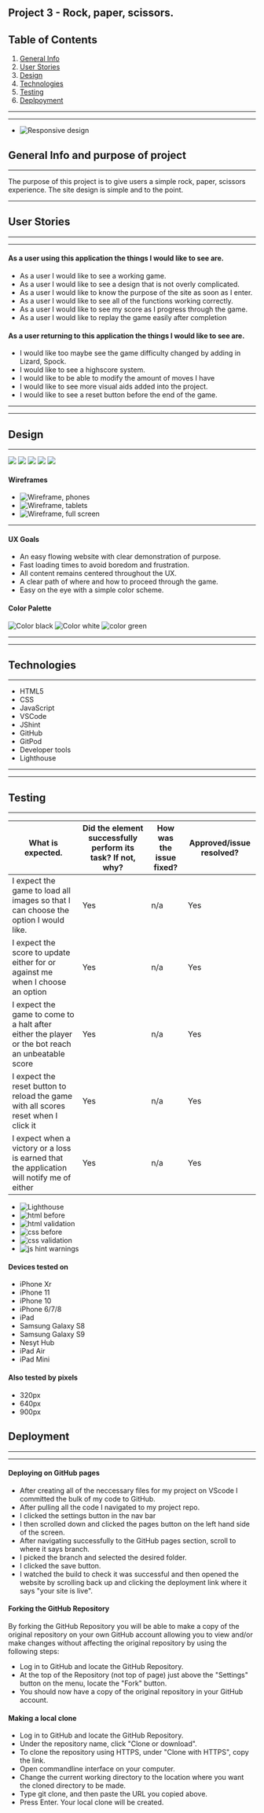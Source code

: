 ## Project 3 - Rock, paper, scissors.
## Table of Contents

1. [General Info](#GeneralInfo)
2. [User Stories](#UserStories)
3. [Design](#Design)
4. [Technologies](#Technologies)
5. [Testing](#Testing)
6. [Deplpoyment](Deployment)
---
---
* ![Responsive design](https://github.com/SteCodez/R-P-S/blob/master/images/resp_design.png?raw=true)

## General Info and purpose of project
***
The purpose of this project is to give users a simple rock, paper, scissors experience. The site design is simple and to the point. 

---
## User Stories
---
---
#### **As a user using this application the things I would like to see are.**

* As a user I would like to see a working game.
* As a user I would like to see a design that is not overly complicated.
* As a user I would like to know the purpose of the site as soon as I enter.
* As a user I would like to see all of the functions working correctly.
* As a user I would like to see my score as I progress through the game.
* As a user I would like to replay the game easily after completion
 
#### **As a user returning to this application the things I would like to see are.**
* I would like too maybe see the game difficulty changed by adding in Lizard, Spock.
* I would like to see a highscore system.
* I would like to be able to modify the amount of moves I have
* I would like to see more visual aids added into the project.
* I would like to see a reset button before the end of the game.
---
---

## Design
***
![](https://github.com/SteCodez/R-P-S/blob/master/images/start_of_game.png?raw=true)
![](https://github.com/SteCodez/R-P-S/blob/master/images/Screenshot%202022-10-14%20014044.png?raw=true)
![](https://user-images.githubusercontent.com/107943478/195765764-a9423498-b6ac-464e-a499-165cc7670491.png)
![](https://raw.githubusercontent.com/SteCodez/R-P-S/7bc1f2c11a9e277ab4d89cf8f82b94532948bb14/images/picture_issue.png)
![](https://github.com/SteCodez/R-P-S/blob/master/images/full_player_area.png?raw=true)
#### Wireframes

* ![Wireframe, phones]()
* ![Wireframe, tablets]()
* ![Wireframe, full screen]()
---
#### UX Goals
* An easy flowing website with clear demonstration of purpose.
* Fast loading times to avoid boredom and frustration.
* All content remains centered throughout the UX.
* A clear path of where and how to proceed through the game.
* Easy on the eye with a simple color scheme.

#### Color Palette

![Color black](https://github.com/SteCodez/the-big-quiz-challenge/blob/master/quiz_challenge_images_/black_color_palette.png)
![Color white](https://github.com/SteCodez/R-P-S/blob/master/images/color_white.png?raw=true)
![color green](https://github.com/SteCodez/R-P-S/blob/master/images/color_green.png?raw=true)  

---
---
## Technologies
***

* HTML5 
* CSS
* JavaScript
* VSCode
* JShint
* GitHub
* GitPod
* Developer tools
* Lighthouse

---
---
## Testing
***

 | What is expected. | Did the element successfully perform its task? If not, why? | How was the issue fixed? | Approved/issue resolved? |
   |-------------| ------------ | ------------- |------------- |
|I expect the game to load all images so that I can choose the option I would like.| Yes | n/a | Yes |
|I expect the score to update either for or against me when I choose an option | Yes | n/a | Yes |
|I expect the game to come to a halt after either the player or the bot reach an unbeatable score| Yes | n/a | Yes |
|I expect the reset button to reload the game with all scores reset when I click it | Yes | n/a | Yes |
|I expect when a victory or a loss is earned that the application will notify me of either | Yes | n/a | Yes |

* ![Lighthouse](https://github.com/SteCodez/R-P-S/blob/master/images/lighthouse_performance.png?raw=true)
* ![html before](https://github.com/SteCodez/R-P-S/blob/master/images/html_errors.png?raw=true)
* ![html validation](https://github.com/SteCodez/R-P-S/blob/master/images/html_no_error.png?raw=true)
* ![css before](https://github.com/SteCodez/R-P-S/blob/master/images/css_errors.png?raw=true)
* ![css validation](https://github.com/SteCodez/R-P-S/blob/master/images/css_no_errors.png?raw=true)
* ![js hint warnings](https://github.com/SteCodez/R-P-S/blob/master/images/linter_warnings.png?raw=true)

#### Devices tested on
* iPhone Xr
* iPhone 11
* iPhone 10
* iPhone 6/7/8
* iPad
* Samsung Galaxy S8
* Samsung Galaxy S9
* Nesyt Hub
* iPad Air
* iPad Mini

#### Also tested by pixels
* 320px
* 640px
* 900px

## Deployment
***
---

#### Deploying on GitHub pages
* After creating all of the neccessary files for my project on VScode I committed the bulk of my code to GitHub.
* After pulling all the code I navigated to my project repo.
* I clicked the settings button in the nav bar
* I then scrolled down and clicked the pages button on the left hand side of the screen.
* After navigating successfully to the GitHub pages section, scroll to where it says branch. 
* I picked the branch and selected the desired folder.
* I clicked the save button.
* I watched the build to check it was successful and then opened the website by scrolling back up and clicking the deployment link where it says "your site is live".

#### Forking the GitHub Repository
By forking the GitHub Repository you will be able to make a copy of the original repository on your own GitHub account allowing you to view and/or make changes without affecting the original repository by using the following steps:

* Log in to GitHub and locate the GitHub Repository.
* At the top of the Repository (not top of page) just above the "Settings" button on the menu, locate the "Fork" button.
* You should now have a copy of the original repository in your GitHub account.

#### Making a local clone
* Log in to GitHub and locate the GitHub Repository.
* Under the repository name, click "Clone or download".
* To clone the repository using HTTPS, under "Clone with HTTPS", copy the link.
* Open commandline interface on your computer.
* Change the current working directory to the location where you want the cloned directory to be made.
* Type git clone, and then paste the URL you copied above.
* Press Enter. Your local clone will be created.
